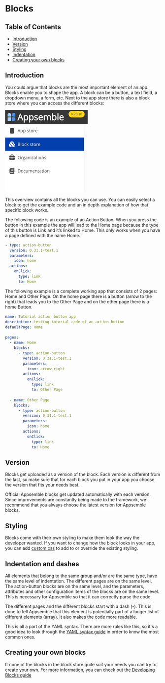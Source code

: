 # Blocks

## Table of Contents

- [Introduction](#introduction)
- [Version](#version)
- [Styling](#styling)
- [Indentation](#indentation-and-dashes)
- [Creating your own blocks](#creating-your-own-blocks)

## Introduction

You could argue that blocks are the most important element of an app. Blocks enable you to shape the
app. A block can be a button, a text field, a dropdown menu, a form, etc. Next to the app store
there is also a block store where you can access the different blocks:

![Block Store Menu](assets/block-store-menu.png 'Block Store Menu')

This overview contains all the blocks you can use. You can easily select a block to get the example
code and an in depth explanation of how that specific block works.

The following code is an example of an Action Button. When you press the button in this example the
app will lead to the Home page because the type of this button is Link and it’s linked to Home. This
only works when you have a page defined with the name Home.

```yaml copy validate block-snippet
- type: action-button
  version: 0.31.1-test.1
  parameters:
    icon: home
  actions:
    onClick:
      type: link
      to: Home
```

The following example is a complete working app that consists of 2 pages: Home and Other Page. On
the home page there is a button (arrow to the right) that leads you to the Other Page and on the
other page there is a home Button.

```yaml copy validate
name: Tutorial action button app
description: testing tutorial code of an action button
defaultPage: Home

pages:
  - name: Home
    blocks:
      - type: action-button
        version: 0.31.1-test.1
        parameters:
          icon: arrow-right
        actions:
          onClick:
            type: link
            to: Other Page

  - name: Other Page
    blocks:
      - type: action-button
        version: 0.31.1-test.1
        parameters:
          icon: home
        actions:
          onClick:
            type: link
            to: Home
```

## Version

Blocks get uploaded as a version of the block. Each version is different from the last, so make sure
that for each block you put in your app you choose the version that fits your needs best.

Official Appsemble blocks get updated automatically with each version. Since improvements are
constantly being made to the framework, we recommend that you always choose the latest version for
Appsemble blocks.

## Styling

Blocks come with their own styling to make them look the way the developer wanted. If you want to
change how the block looks in your app, you can add [custom css](../guides/custom-css.md) to add to
or override the existing styling.

## Indentation and dashes

All elements that belong to the same group and/or are the same type, have the same level of
indentation. The different pages are on the same level, The action-button blocks are on the same
level, and the parameters, attributes and other configuration items of the blocks are on the same
level. This is necessary for Appsemble so that it can correctly parse the code.

The different pages and the different blocks start with a dash (-). This is done to tell Appsemble
that this element is potentially part of a longer list of different elements (array). It also makes
the code more readable.

This is all a part of the YAML syntax. There are more rules like this, so it's a good idea to look
through the [YAML syntax guide](../guides/yaml-syntax.mdx) in order to know the most common ones.

## Creating your own blocks

If none of the blocks in the block store quite suit your needs you can try to create your own. For
more information, you can check out the
[Developing Blocks guide](../development/developing-blocks.md)
